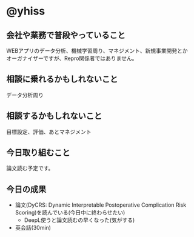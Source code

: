 # @yhiss

## 会社や業務で普段やっていること
WEBアプリのデータ分析、機械学習周り、マネジメント、新規事業開発とか  
オーガナイザーですが、Repro関係者ではありません。  

## 相談に乗れるかもしれないこと
データ分析周り

## 相談するかもしれないこと
目標設定、評価、あとマネジメント

## 今日取り組むこと
論文読む予定です。

## 今日の成果
- 論文(DyCRS: Dynamic Interpretable Postoperative Complication Risk Scoring)を読んでいる(今日中に終わらせたい)
  - DeepL使うと論文読むの早くなった(気がする)
- 英会話(30min)
